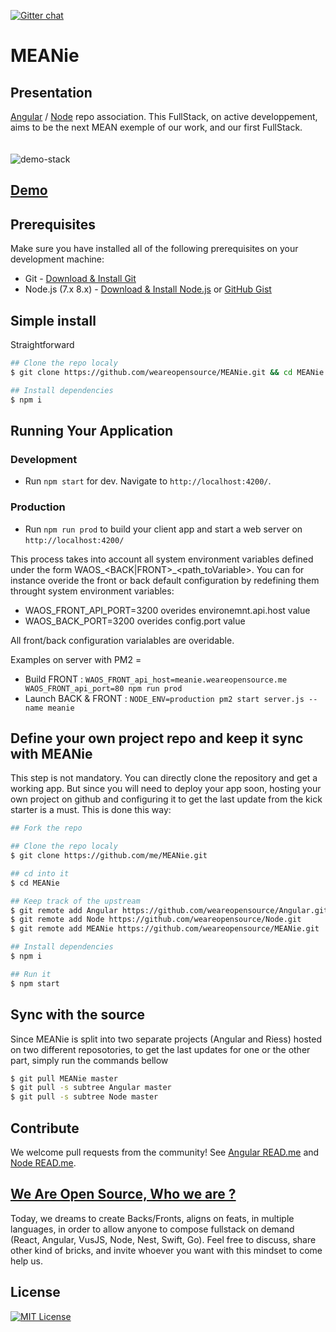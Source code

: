 [![Gitter chat](https://badges.gitter.im/gitterHQ/gitter.png)](https://gitter.im/weareopensource?utm_source=share-link&utm_medium=link&utm_campaign=share-link)

# MEANie

## Presentation 
[Angular](https://github.com/weareopensource/Angular) / [Node](https://github.com/weareopensource/Node) repo association. This FullStack, on active developpement, aims to be the next MEAN exemple of our work, and our first FullStack. 
<br><br><br>
![demo-stack](https://raw.githubusercontent.com/weareopensource/Angular/assets/screenshot.png)

## [Demo](http://meanie.weareopensource.me) 

## Prerequisites
Make sure you have installed all of the following prerequisites on your development machine:
* Git - [Download & Install Git](https://git-scm.com/downloads)
* Node.js (7.x 8.x) - [Download & Install Node.js](https://nodejs.org/en/download/) or [GitHub Gist](https://gist.github.com/isaacs/579814)

## Simple install
Straightforward
```bash
## Clone the repo localy
$ git clone https://github.com/weareopensource/MEANie.git && cd MEANie

## Install dependencies
$ npm i
```

## Running Your Application
   ### Development
   * Run `npm start` for dev. Navigate to `http://localhost:4200/`.
   ### Production
   * Run `npm run prod` to build your client app and start a web server on `http://localhost:4200/`

   This process takes into account all system environment variables defined under the form WAOS_<BACK|FRONT>_<path_toVariable>. You can for instance overide the front or back default configuration by redefining them throught system environment variables:
   -  WAOS_FRONT_API_PORT=3200 overides environemnt.api.host value
   -  WAOS_BACK_PORT=3200 overides config.port value

All front/back configuration varialables are overidable.

   Examples on server with PM2 = 
   
   - Build FRONT : `WAOS_FRONT_api_host=meanie.weareopensource.me WAOS_FRONT_api_port=80 npm run prod`
   - Launch BACK & FRONT : `NODE_ENV=production pm2 start server.js --name meanie`

## Define your own project repo and keep it sync with MEANie
This step is not mandatory. You can directly clone the repository and get a working app. But since you will need to deploy your app soon, hosting your own project on github and configuring it to get the last update from the kick starter is a must. This is done this way:
```bash
## Fork the repo

## Clone the repo localy
$ git clone https://github.com/me/MEANie.git

## cd into it
$ cd MEANie

## Keep track of the upstream
$ git remote add Angular https://github.com/weareopensource/Angular.git
$ git remote add Node https://github.com/weareopensource/Node.git
$ git remote add MEANie https://github.com/weareopensource/MEANie.git

## Install dependencies
$ npm i

## Run it
$ npm start
```

## Sync with the source
Since MEANie is split into two separate projects (Angular and Riess) hosted on two different reposotories, to get the last updates for one or the other part, simply run the commands bellow
```bash
$ git pull MEANie master
$ git pull -s subtree Angular master
$ git pull -s subtree Node master
```

## Contribute
We welcome pull requests from the community!
See [Angular READ.me](https://github.com/weareopensource/Angular) and [Node READ.me](https://github.com/weareopensource/Node).

## [We Are Open Source, Who we are ?](https://weareopensource.me)
Today, we dreams to create Backs/Fronts, aligns on feats, in multiple languages, in order to allow anyone to compose fullstack on demand (React, Angular, VusJS, Node, Nest, Swift, Go).
Feel free to discuss, share other kind of bricks, and invite whoever you want with this mindset to come help us.

## License
[![MIT License](https://img.shields.io/badge/license-MIT-blue.svg?style=flat)](/LICENSE.md)
